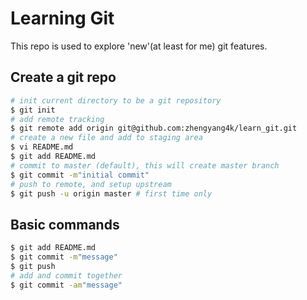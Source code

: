 Learning Git
===

This repo is used to explore 'new'(at least for me) git features.


## Create a git repo

```bash
# init current directory to be a git repository
$ git init
# add remote tracking
$ git remote add origin git@github.com:zhengyang4k/learn_git.git
# create a new file and add to staging area
$ vi README.md
$ git add README.md
# commit to master (default), this will create master branch
$ git commit -m"initial commit"
# push to remote, and setup upstream
$ git push -u origin master # first time only
```

## Basic commands
```bash
$ git add README.md
$ git commit -m"message"
$ git push
# add and commit together
$ git commit -am"message"
```
